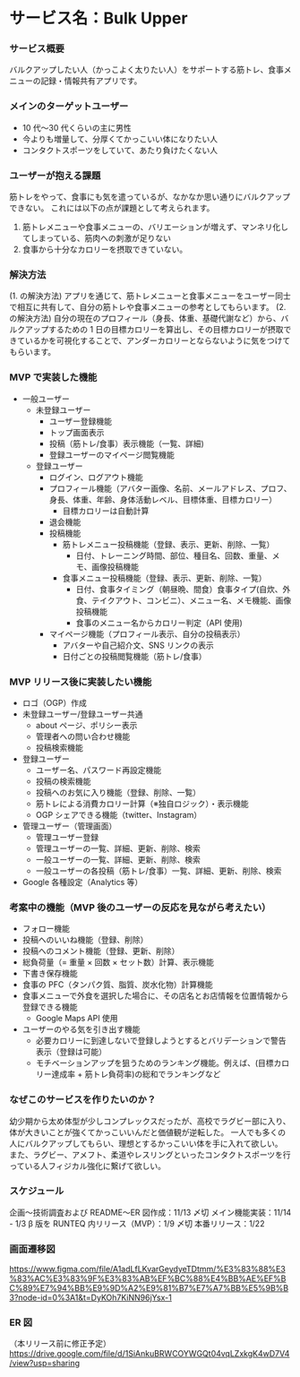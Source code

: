 # サービス名：Bulk Upper

### サービス概要

バルクアップしたい人（かっこよく太りたい人）をサポートする筋トレ、食事メニューの記録・情報共有アプリです。

### メインのターゲットユーザー

- 10 代〜30 代くらいの主に男性
- 今よりも増量して、分厚くてかっこいい体になりたい人
- コンタクトスポーツをしていて、あたり負けたくない人

### ユーザーが抱える課題

筋トレをやって、食事にも気を遣っているが、なかなか思い通りにバルクアップできない。
これには以下の点が課題として考えられます。

1. 筋トレメニューや食事メニューの、バリエーションが増えず、マンネリ化してしまっている、筋肉への刺激が足りない
2. 食事から十分なカロリーを摂取できていない。

### 解決方法

(1. の解決方法)
アプリを通じて、筋トレメニューと食事メニューをユーザー同士で相互に共有して、自分の筋トレや食事メニューの参考としてもらいます。
(2. の解決方法)
自分の現在のプロフィール（身長、体重、基礎代謝など）から、バルクアップするための 1 日の目標カロリーを算出し、その目標カロリーが摂取できているかを可視化することで、アンダーカロリーとならないように気をつけてもらいます。

### MVP で実装した機能

- 一般ユーザー
  - 未登録ユーザー
    - ユーザー登録機能
    - トップ画面表示
    - 投稿（筋トレ/食事）表示機能（一覧、詳細)
    - 登録ユーザーのマイページ閲覧機能
  - 登録ユーザー
    - ログイン、ログアウト機能
    - プロフィール機能（アバター画像、名前、メールアドレス、プロフ、身長、体重、年齢、身体活動レベル、目標体重、目標カロリー）
      - 目標カロリーは自動計算
    - 退会機能
    - 投稿機能
      - 筋トレメニュー投稿機能（登録、表示、更新、削除、一覧）
        - 日付、トレーニング時間、部位、種目名、回数、重量、メモ、画像投稿機能
      - 食事メニュー投稿機能（登録、表示、更新、削除、一覧）
        - 日付、食事タイミング（朝昼晩、間食）食事タイプ(自炊、外食、テイクアウト、コンビニ）、メニュー名、メモ機能、画像投稿機能
        - 食事のメニュー名からカロリー判定（API 使用)
    - マイページ機能（プロフィール表示、自分の投稿表示）
      - アバターや自己紹介文、SNS リンクの表示
      - 日付ごとの投稿閲覧機能（筋トレ/食事）

### MVP リリース後に実装したい機能

- ロゴ（OGP）作成
- 未登録ユーザー/登録ユーザー共通
  - about ページ、ポリシー表示
  - 管理者への問い合わせ機能
  - 投稿検索機能
- 登録ユーザー
  - ユーザー名、パスワード再設定機能
  - 投稿の検索機能
  - 投稿へのお気に入り機能（登録、削除、一覧）
  - 筋トレによる消費カロリー計算（※独自ロジック）・表示機能
  - OGP シェアできる機能（twitter、Instagram）
- 管理ユーザー（管理画面）
  - 管理ユーザー登録
  - 管理ユーザーの一覧、詳細、更新、削除、検索
  - 一般ユーザーの一覧、詳細、更新、削除、検索
  - 一般ユーザーの各投稿（筋トレ/食事）一覧、詳細、更新、削除、検索
- Google 各種設定（Analytics 等）

### 考案中の機能（MVP 後のユーザーの反応を見ながら考えたい）

- フォロー機能
- 投稿へのいいね機能（登録、削除）
- 投稿へのコメント機能（登録、更新、削除）
- 総負荷量（= 重量 × 回数 × セット数）計算、表示機能
- 下書き保存機能
- 食事の PFC（タンパク質、脂質、炭水化物）計算機能
- 食事メニューで外食を選択した場合に、その店名とお店情報を位置情報から登録できる機能
  - Google Maps API 使用
- ユーザーのやる気を引き出す機能
  - 必要カロリーに到達しないで登録しようとするとバリデーションで警告表示（登録は可能）
  - モチベーションアップを狙うためのランキング機能。例えば、(目標カロリー達成率 + 筋トレ負荷率)の総和でランキングなど

### なぜこのサービスを作りたいのか？

幼少期から太め体型が少しコンプレックスだったが、高校でラグビー部に入り、体が大きいことが強くてかっこいいんだと価値観が逆転した。
一人でも多くの人にバルクアップしてもらい、理想とするかっこいい体を手に入れて欲しい。
また、ラグビー、アメフト、柔道やレスリングといったコンタクトスポーツを行っている人フィジカル強化に繋げて欲しい。

### スケジュール

企画〜技術調査および
README〜ER 図作成：11/13 〆切
メイン機能実装：11/14 - 1/3
β 版を RUNTEQ 内リリース（MVP）：1/9 〆切
本番リリース：1/22

### 画面遷移図

https://www.figma.com/file/A1adLfLKvarGeydyeTDtmm/%E3%83%88%E3%83%AC%E3%83%9F%E3%83%AB%EF%BC%88%E4%BB%AE%EF%BC%89%E7%94%BB%E9%9D%A2%E9%81%B7%E7%A7%BB%E5%9B%B3?node-id=0%3A1&t=DyKOh7KiNN96jYsx-1

### ER 図

（本リリース前に修正予定）
https://drive.google.com/file/d/1SiAnkuBRWCOYWGQt04vqLZxkgK4wD7V4/view?usp=sharing
